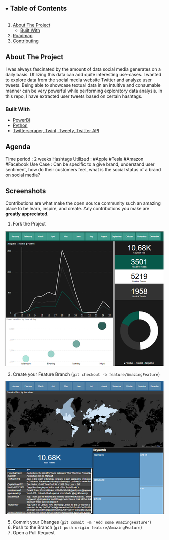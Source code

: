 <!-- TABLE OF CONTENTS -->
<details open="open">
  <summary><h2 style="display: inline-block">Table of Contents</h2></summary>
  <ol>
    <li>
      <a href="#about-the-project">About The Project</a>
      <ul>
        <li><a href="#built-with">Built With</a></li>
      </ul>
    </li>
    <li><a href="#agenda">Roadmap</a></li>
    <li><a href="#screenshots">Contributing</a></li>

  </ol>
</details>



<!-- ABOUT THE PROJECT -->
## About The Project

I was always fascinated by the amount of data social media generates on a daily basis. Utilizing this data can add quite interesting use-cases. I wanted to explore data from the social media website Twitter and analyze user tweets. Being able to showcase textual data in an intuitive and consumable manner can be very powerful while performing exploratory data analysis. In this repo, I have extracted user tweets based on certain hashtags. 


### Built With

* [PowerBi]()
* [Python]()
* [Twitterscraper, Twint, Tweety, Twitter API]()


<!-- Agenda -->
## Agenda

Time period : 2 weeks
Hashtags Utilized : #Apple #Tesla #Amazon #Facebook 
Use Case : Can be specific to a give brand, understand user sentiment, how do their customers feel, what is the social status of a brand on social media?


<!-- Screenshots -->
## Screenshots

Contributions are what make the open source community such an amazing place to be learn, inspire, and create. Any contributions you make are **greatly appreciated**.

1. Fork the Project
<img src="Sentiment - View.png" alt="Sentiment View">

3. Create your Feature Branch (`git checkout -b feature/AmazingFeature`)

<img src="Geographic - View.png" alt="Geographic View">

5. Commit your Changes (`git commit -m 'Add some AmazingFeature'`)
6. Push to the Branch (`git push origin feature/AmazingFeature`)
7. Open a Pull Request






